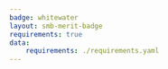 ```yaml
---
badge: whitewater
layout: smb-merit-badge
requirements: true
data:
    requirements: ./requirements.yaml
---
```

